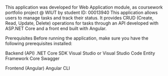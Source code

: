 This application was developed for Web Application module, as coursework portfolio project @ WIUT by student ID: 00013940
This application allows users to manage tasks and track their status. It provides CRUD (Create, Read, Update, Delete) operations for tasks through an API developed with ASP.NET Core and a front end built with Angular.

Prerequisites
Before running the application, make sure you have the following prerequisites installed:

Backend (API)
.NET Core SDK
Visual Studio or Visual Studio Code
Entity Framework Core
Swagger


Frontend (Angular)
Angular CLI
